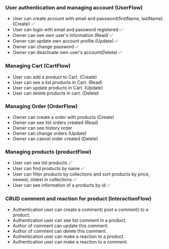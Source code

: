 ### User authentication and managing account (UserFlow)

- User can create account with email and password(firstName, lastName).(Create) ✅
- User can login with email and password registered ✅
- Owner can see own user's information.(Read) ✅
- Owner can update own account profile.(Update) ✅
- Owner can change password ✅
- Owner can deactivate own user's account(Delete) ✅

### Managing Cart (CartFlow)

- User can add a product to Cart. (Create)
- User can see a list products in Cart. (Read)
- User can update products in Cart. (Update)
- User can delete products in cart. (Delete)

### Managing Order (OrderFlow)

- Owner can create a order with products (Create)
- Owner can see list orders created (Read)
- Owner can see history order
- Owner can change orders (Update)
- Owner can cancel order created (Delete)

### Managing products (productFlow)

- User can see list products ✅
- User can find products by name ✅
- User can filter products by collections and sort products by price, newest, oldest in collections ✅
- User can see information of a products by id ✅

### CRUD comment and reaction for product (InteractionFlow)

- Authentication user can create a comment( post a comment) to a product.
- Authentication user can see list comment in a product.
- Author of comment can update this comment.
- Author of comment can delete this comment.
- Authentication user can make a reaction to a product.
- Authentication user can make a reaction to a comment.

